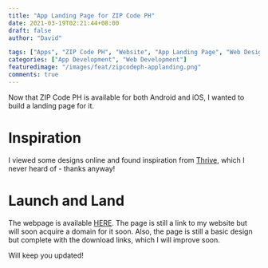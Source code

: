 ```yaml
---
title: "App Landing Page for ZIP Code PH"
date: 2021-03-19T02:21:44+08:00
draft: false
author: "David"

tags: ["Apps", "ZIP Code PH", "Website", "App Landing Page", "Web Design"]
categories: ["App Development", "Web Development"]
featuredimage: "/images/feat/zipcodeph-applanding.png"
comments: true
---
```


Now that ZIP Code PH is available for both Android and iOS, I wanted to build a landing page for it.

# Inspiration
I viewed some designs online and found inspiration from <a href="https://get-thrive.app/" target="_blank">Thrive</a>, which I never heard of - thanks anyway!

# Launch and Land
The webpage is available <a href="https://reddavid.me/zipcodeph-app" target="_blank">HERE</a>. The page is still a link to my website but will soon acquire a domain for it soon. Also, the page is still a basic design but complete with the download links, which I will improve soon.

Will keep you updated!
